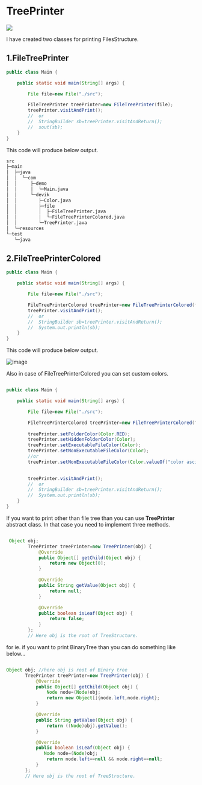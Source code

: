 # TreePrinter
[![](https://jitpack.io/v/deviknitkkr/TreePrinter.svg)](https://jitpack.io/#deviknitkkr/TreePrinter)


I have created two classes for printing FilesStructure.

## 1.FileTreePrinter
```java
public class Main {

    public static void main(String[] args) {

        File file=new File("./src");

        FileTreePrinter treePrinter=new FileTreePrinter(file);
        treePrinter.visitAndPrint();
        //  or
        //  StringBuilder sb=treePrinter.visitAndReturn();
        //  sout(sb);
    }
}
```
This code will produce below output.


``` txt
src
├─main
│  ├─java
│  │  └─com
│  │     ├─demo
│  │     │  └─Main.java
│  │     └─devik
│  │        ├─Color.java
│  │        ├─file
│  │        │  ├─FileTreePrinter.java
│  │        │  └─FileTreePrinterColored.java
│  │        └─TreePrinter.java
│  └─resources
└─test
   └─java

```


## 2.FileTreePrinterColored
```java
public class Main {

    public static void main(String[] args) {

        File file=new File("./src");

        FileTreePrinterColored treePrinter=new FileTreePrinterColored(file);
        treePrinter.visitAndPrint();
        //  or
        //  StringBuilder sb=treePrinter.visitAndReturn();
        //  System.out.println(sb);
    }
}
```
This code will produce below output.

![image](https://user-images.githubusercontent.com/41135360/130220535-298ff8c5-3f87-46dc-a031-d8212e090e5b.png)

Also in case of FileTreePrinterColored you can set custom colors.

```java

public class Main {

    public static void main(String[] args) {

        File file=new File("./src");

        FileTreePrinterColored treePrinter=new FileTreePrinterColored(file);
        
        treePrinter.setFolderColor(Color.RED);
        treePrinter.setHiddenFolderColor(Color);
        treePrinter.setExecutableFileColor(Color);
        treePrinter.setNonExecutableFileColor(Color);
        //or
        treePrinter.setNonExecutableFileColor(Color.valueOf("color asci"));

        
        treePrinter.visitAndPrint();
        //  or
        //  StringBuilder sb=treePrinter.visitAndReturn();
        //  System.out.println(sb);
    }
}
```

If you want to print other than file tree than you can use **TreePrinter** abstract class.
In that case you need to implement three methods.

```java

 Object obj;
        TreePrinter treePrinter=new TreePrinter(obj) {
            @Override
            public Object[] getChild(Object obj) {
                return new Object[0];
            }

            @Override
            public String getValue(Object obj) {
                return null;
            }

            @Override
            public boolean isLeaf(Object obj) {
                return false;
            }
        };
        // Here obj is the root of TreeStructure.
 ```
 
 for ie. if you want to print BinaryTree than you can do something like below...
 ```java

 Object obj; //here obj is root of Binary tree
        TreePrinter treePrinter=new TreePrinter(obj) {
            @Override
            public Object[] getChild(Object obj) {
                Node node=(Node)obj;
                return new Object[]{node.left,node.right};
            }

            @Override
            public String getValue(Object obj) {
                return ((Node)obj).getValue();
            }

            @Override
            public boolean isLeaf(Object obj) {
               Node node=(Node)obj;
                return node.left==null && node.right==null;
            }
        };
        // Here obj is the root of TreeStructure.
 ```
 
